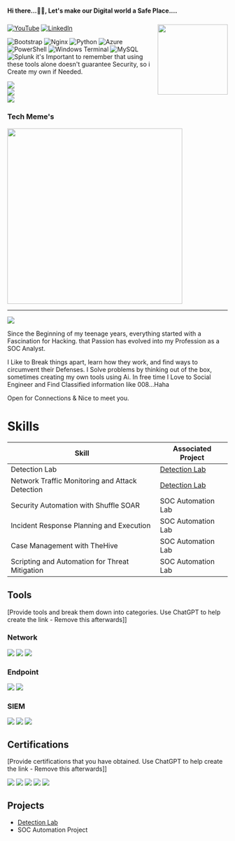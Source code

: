 <h4 align="left">Hi there...👋🏻, Let's make our Digital world a Safe Place....</h4>

###

<img align="right" height="160" src="https://media.giphy.com/media/axnFGXT6MzvgY/giphy.gif"/>

[![YouTube](https://img.shields.io/badge/YouTube-%23FF0000.svg?logo=YouTube&logoColor=white)](https://youtube.com/@https://youtube.com/@Mr.awaara_4u?si=h2LtSgsYiWw4ushH) [![LinkedIn](https://img.shields.io/badge/LinkedIn-%230077B5.svg?logo=linkedin&logoColor=white)](https://linkedin.com/in/https://www.linkedin.com/in/bharat-vegi/)  

![Bootstrap](https://img.shields.io/badge/bootstrap-%238511FA.svg?style=for-the-badge&logo=bootstrap&logoColor=white) ![Nginx](https://img.shields.io/badge/nginx-%23009639.svg?style=for-the-badge&logo=nginx&logoColor=white) ![Python](https://img.shields.io/badge/python-3670A0?style=for-the-badge&logo=python&logoColor=ffdd54) ![Azure](https://img.shields.io/badge/azure-%230072C6.svg?style=for-the-badge&logo=microsoftazure&logoColor=white) ![PowerShell](https://img.shields.io/badge/PowerShell-%235391FE.svg?style=for-the-badge&logo=powershell&logoColor=white) ![Windows Terminal](https://img.shields.io/badge/Windows%20Terminal-%234D4D4D.svg?style=for-the-badge&logo=windows-terminal&logoColor=white) ![MySQL](https://img.shields.io/badge/mysql-%2300000f.svg?style=for-the-badge&logo=mysql&logoColor=white) ![Splunk](https://img.shields.io/badge/splunk-%23000000.svg?style=for-the-badge&logo=splunk&logoColor=white) it's Important to remember that using these tools alone doesn't guarantee Security, so i Create my own if Needed.

![](https://github-readme-stats.vercel.app/api?username=Asxp2628&theme=dark&hide_border=true&include_all_commits=true&count_private=false)<br/>
![](https://github-readme-streak-stats.herokuapp.com/?user=Asxp2628&theme=dark&hide_border=true)<br/>
![](https://github-readme-stats.vercel.app/api/top-langs/?username=Asxp2628&theme=dark&hide_border=true&include_all_commits=true&count_private=false&layout=compact)

### Tech Meme's 
<img src='https://randommeme-five.vercel.app/' style="height: 400px;"/>

---
[![](https://visitcount.itsvg.in/api?id=Asxp2628&icon=0&color=0)](https://visitcount.itsvg.in)




Since the Beginning of my teenage years, everything started with a Fascination for Hacking. that Passion has evolved into my Profession as a SOC Analyst.

I Like to Break things apart, learn how they work, and find ways to circumvent their Defenses. I Solve problems by thinking out of the box, sometimes creating my own tools using Ai. In free time I Love to Social Engineer and Find Classified information like 008...Haha 

Open for Connections & Nice to meet you.

# Skills
| Skill                                         | Associated Project         |
|-----------------------------------------------|----------------------------|
| Detection Lab          | <a href="https://github.com/Snitcher-008/Detection-Lab">Detection Lab</a>|
| Network Traffic Monitoring and Attack Detection | <a href="https://google.com">Detection Lab</a>|
| Security Automation with Shuffle SOAR         | SOC Automation Lab|
| Incident Response Planning and Execution      | SOC Automation Lab|
| Case Management with TheHive                  | SOC Automation Lab|
| Scripting and Automation for Threat Mitigation | SOC Automation Lab|

## Tools
[Provide tools and break them down into categories. Use ChatGPT to help create the link - Remove this afterwards]]

### Network
<div>
    <img src="https://img.shields.io/badge/-Wireshark-1679A7?&style=for-the-badge&logo=Wireshark&logoColor=white" />
    <img src="https://img.shields.io/badge/-Suricata-EF3B2D?&style=for-the-badge&logo=Suricata&logoColor=white" />
    <img src="https://img.shields.io/badge/-Zeek-777BB4?&style=for-the-badge&logo=Zeek&logoColor=white" />
</div>

### Endpoint
<div>
    <img src="https://img.shields.io/badge/-Microsoft_Defender_for_Endpoint-00A4EF?&style=for-the-badge&logo=Microsoft&logoColor=white" />
    <img src="https://img.shields.io/badge/-Velociraptor-4B275F?&style=for-the-badge&logo=Velociraptor&logoColor=white" />
</div>

### SIEM
<div>
    <img src="https://img.shields.io/badge/-Microsoft_Sentinel-0078D4?&style=for-the-badge&logo=Microsoft&logoColor=white" />
    <img src="https://img.shields.io/badge/-Splunk-000000?&style=for-the-badge&logo=Splunk&logoColor=white" />
    <img src="https://img.shields.io/badge/-Elastic-005571?&style=for-the-badge&logo=Elastic&logoColor=white" />
</div>

## Certifications
[Provide certifications that you have obtained. Use ChatGPT to help create the link - Remove this afterwards]]
<div>
<img src="https://img.shields.io/badge/-Security%2B-FF0000?&style=for-the-badge&logo=CompTIA&logoColor=white" />
<img src="https://img.shields.io/badge/-Network%2B-007ACC?&style=for-the-badge&logo=CompTIA&logoColor=white" />
<img src="https://img.shields.io/badge/-A%2B-4D4D4D?&style=for-the-badge&logo=CompTIA&logoColor=white" />
<img src="https://img.shields.io/badge/-CDSA-006400?&style=for-the-badge&logoColor=white" />
<img src="https://img.shields.io/badge/-CCD-000080?&style=for-the-badge&logoColor=white" />
</div>

## Projects
- <a href="https://github.com/Snitcher-008/Detection-Lab">Detection Lab</a>
- SOC Automation Project
